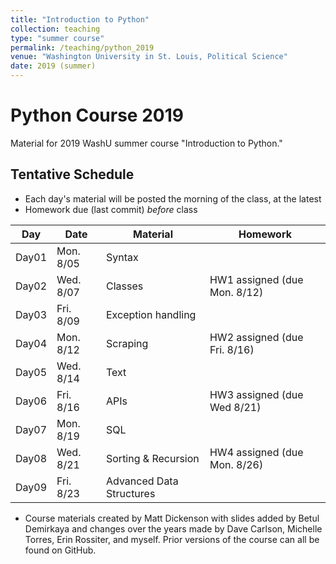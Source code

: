 ```yaml
---
title: "Introduction to Python"
collection: teaching
type: "summer course"
permalink: /teaching/python_2019
venue: "Washington University in St. Louis, Political Science"
date: 2019 (summer)
---
```


# Python Course 2019

Material for 2019 WashU summer course "Introduction to Python."


## Tentative Schedule

- Each day's material will be posted the morning of the class, at the latest
- Homework due (last commit) *before* class

| Day | Date | Material | Homework
|----|----|----|----|
| Day01 | Mon. 8/05 | Syntax |     |
| Day02 | Wed. 8/07 | Classes | HW1 assigned (due Mon. 8/12)
| Day03 | Fri. 8/09 | Exception handling |     |
| Day04 | Mon. 8/12 | Scraping | HW2 assigned (due Fri. 8/16)     |
| Day05 | Wed. 8/14 | Text |      |
| Day06 | Fri. 8/16 | APIs | HW3 assigned (due Wed 8/21)    |
| Day07 | Mon. 8/19 | SQL |  
| Day08 | Wed. 8/21 | Sorting & Recursion |HW4 assigned (due Mon. 8/26)      |
| Day09 | Fri. 8/23 | Advanced Data Structures |     |



- Course materials created by Matt Dickenson with slides added by Betul Demirkaya and changes over the years made by Dave Carlson, Michelle Torres, Erin Rossiter, and myself.  Prior versions of the course can all be found on GitHub.